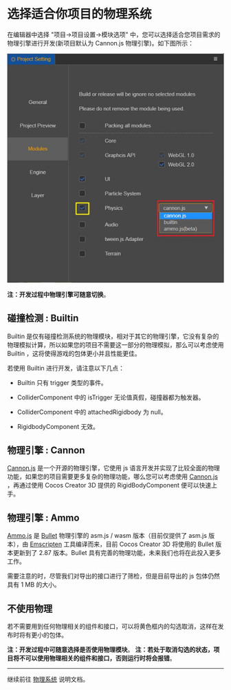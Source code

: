 # 选择适合你项目的物理系统

在编辑器中选择 "项目->项目设置->模块选项" 中，您可以选择适合您项目需求的物理引擎进行开发(新项目默认为 Cannon.js 物理引擎)。如下图所示：

![物理引擎选项](img/PhysicsModuleOption.jpg)

**注：开发过程中物理引擎可随意切换**。

## 碰撞检测 : Builtin

Builtin 是仅有碰撞检测系统的物理模块，相对于其它的物理引擎，它没有复杂的物理模拟计算，所以如果您的项目不需要这一部分的物理模拟，那么可以考虑使用 Builtin ，这将使得游戏的包体更小并且性能更佳。

若使用 Builtin 进行开发，请注意以下几点：

- Builtin 只有 trigger 类型的事件。

- ColliderComponent 中的 isTrigger 无论值真假，碰撞器都为触发器。

- ColliderComponent 中的 attachedRigidbody 为 null。

- RigidbodyComponent 无效。

## 物理引擎 : Cannon

[Cannon.js](https://github.com/cocos-creator/cannon.js) 是一个开源的物理引擎，它使用 js 语言开发并实现了比较全面的物理功能，如果您的项目需要更多复杂的物理功能，哪么您可以考虑使用 [Cannon.js](https://github.com/cocos-creator/cannon.js) ，再通过使用 Cocos Creator 3D 提供的 RigidBodyComponent 便可以快速上手。

## 物理引擎 : Ammo

[Ammo.js](https://github.com/cocos-creator/ammo.js) 是 [Bullet](https://github.com/bulletphysics/bullet3) 物理引擎的 asm.js / wasm 版本（目前仅提供了 asm.js 版本），由 [Emscripten](https://github.com/emscripten-core/emscripten) 工具编译而来，目前 Cocos Creator 3D 将使用的 Bullet 版本更新到了 2.87 版本。Bullet 具有完善的物理功能，未来我们也将在此投入更多工作。

需要注意的时，尽管我们对导出的接口进行了筛检，但是目前导出的 js 包体仍然具有 1 MB 的大小。

## 不使用物理

若不需要用到任何物理相关的组件和接口，可以将黄色框内的勾选取消，这样在发布时将有更小的包体。

**注：开发过程中可随意选择是否使用物理模块**。
**注：若处于取消勾选的状态，项目将不可以使用物理相关的组件和接口，否则运行时将会报错**。

---

继续前往 [物理系统](physics-system.md) 说明文档。
